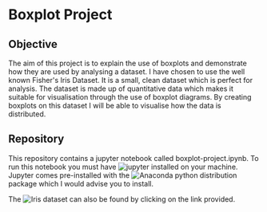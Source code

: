 # Boxplot Project

## Objective

The aim of this project is to explain the use of boxplots and demonstrate how they are used by analysing a dataset. I have chosen to use the well known Fisher's Iris Dataset. It is a small, clean dataset which is perfect for analysis. The dataset is made up of quantitative data which makes it suitable for visualisation through the use of boxplot diagrams. By creating boxplots on this dataset I will be able to visualise how the data is distributed. 

## Repository

This repository contains a jupyter notebook called boxplot-project.ipynb. To run this notebook you must have ![jupyter](http://jupyter.org/) installed on your machine. Jupyter comes pre-installed with the ![Anaconda](https://www.anaconda.com/) python distribution package which I would advise you to install.

The ![Iris](http://archive.ics.uci.edu/ml/machine-learning-databases/iris/iris.data) dataset can also be found by clicking on the link provided.


